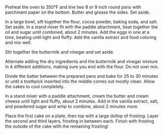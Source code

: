 
Preheat the oven to 350°F and line two 8 or 9 inch round pans with parchment paper on the bottom. Butter and grease the sides. Set aside.

In a large bowl, sift together the flour, cocoa powder, baking soda, and salt. Set aside.
In a stand mixer fit with the paddle attachment, beat together the oil and sugar until combined, about 2 minutes. Add the eggs in one at a time, beating until light and fluffy. Add the vanilla extract and food coloring and mix well.

Stir together the buttermilk and vinegar and set aside.

Alternate adding the dry ingredients and the buttermilk and vinegar mixture in 4 different additions, making sure you end with the flour. Do not over mix.

Divide the batter between the prepared pans and bake for 25 to 30 minutes or until a toothpick inserted into the middle comes out mostly clean. Allow the cakes to cool completely.

In a stand mixer with a paddle attachment, cream the butter and cream cheese until light and fluffy, about 2 minutes. Add in the vanilla extract, salt, and powdered sugar and whip to combine, about 2 minutes more.

Place the first cake on a plate, then top with a large dollop of frosting. Layer the second and third layers, frosting in between each. Finish with frosting the outside of the cake with the remaining frosting!
